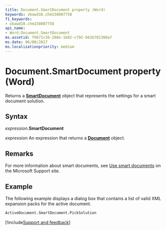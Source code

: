 ```yaml
---
title: Document.SmartDocument property (Word)
keywords: vbawd10.chm158007758
f1_keywords:
- vbawd10.chm158007758
api_name:
- Word.Document.SmartDocument
ms.assetid: f9671c26-208e-1682-c792-661b701308a7
ms.date: 06/08/2017
ms.localizationpriority: medium
---
```



# Document.SmartDocument property (Word)

Returns a **[SmartDocument](office.smartdocument.md)** object that represents the settings for a smart document solution.


## Syntax

_expression_.**SmartDocument**

_expression_ An expression that returns a **[Document](Word.Document.md)** object.


## Remarks

For more information about smart documents, see [Use smart documents](https://support.office.com/article/use-smart-documents-7dc5fb76-4bc3-4583-b4ac-d94001f3dd51) on the Microsoft Support site.


## Example

The following example displays a dialog box that contains a list of valid XML expansion packs for the active document.

```vb
ActiveDocument.SmartDocument.PickSolution
```



[!include[Support and feedback](~/includes/feedback-boilerplate.md)]